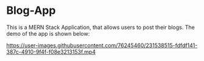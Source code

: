 # Blog-App

This is a MERN Stack Application, that allows users to post their blogs. The demo of the app is shown below:




https://user-images.githubusercontent.com/76245460/231538515-fdfdf141-387c-4910-9f4f-f08e3213153f.mp4


